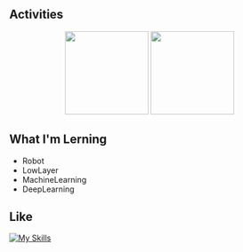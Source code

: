 ## Activities

<p align="center">
  <img height="150" src="https://github-readme-stats.vercel.app/api?username=tyofushun5&theme=github_dark&show_icons=true" />
  <img height="150" src="https://github-readme-stats.vercel.app/api/top-langs/?username=tyofushun5&layout=compact&theme=github_dark" />
</p>

## What I'm Lerning

- Robot
- LowLayer
- MachineLearning
- DeepLearning

## Like

[![My Skills](https://skillicons.dev/icons?i=python,c,cpp,matlab,ros,opencv,pytorch,docker,git,vscode,pycharm,clion,ubuntu,linux&perline=8)](https://skillicons.dev)


<!---
NOPLAB/NOPLAB is a ✨ special ✨ repository because its `README.md` (this file) appears on your GitHub profile.
You can click the Preview link to take a look at your changes.
--->
